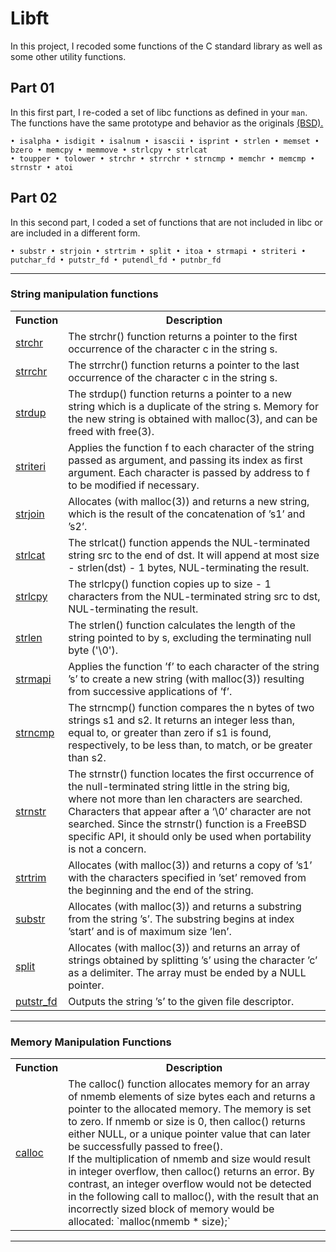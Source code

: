 # Libft
In this project, I recoded some functions of the C standard library as well as some other utility functions.

## Part 01

In this first part, I re-coded a set of libc functions as defined in your `man`. The functions have the same prototype and behavior as the originals <a href="https://www.freebsd.org/cgi/man.cgi">(BSD).</a>

```
• isalpha • isdigit • isalnum • isascii • isprint • strlen • memset • bzero • memcpy • memmove • strlcpy • strlcat
• toupper • tolower • strchr • strrchr • strncmp • memchr • memcmp • strnstr • atoi
```

## Part 02

In this second part, I coded a set of functions that are not included in libc or are included in a different form.

```
• substr • strjoin • strtrim • split • itoa • strmapi • striteri • putchar_fd • putstr_fd • putendl_fd • putnbr_fd
```

***

### String manipulation functions

<table>
  <tr>
    <th>Function</th>
    <th>Description</th>
  </tr>
  <tr>
    <td><a href="./ft_strchr.c"> strchr </a></td>
    <td>The strchr() function returns a pointer to the first occurrence of the character c in the string s.</td>
  </tr>
  <tr>
    <td><a href="./ft_strrchr.c"> strrchr </a></td>
    <td>The strrchr() function returns a pointer to the last occurrence of the character c in the string s.</td>
  </tr>
  <tr>
    <td><a href="./ft_strdup.c"> strdup </a></td>
    <td>The  strdup()  function  returns a pointer to a new string which is a duplicate of the string s.  Memory for the new string is obtained with malloc(3), and can be freed with free(3).</td>
  </tr>
  <tr>
    <td><a href="./ft_striteri.c"> striteri </a></td>
    <td>Applies the function f to each character of the string passed as argument, and passing its index as first argument. Each character is passed by address to f to be modified if necessary.</td>
  </tr>
  <tr>
    <td><a href="./ft_strjoin.c"> strjoin </a></td>
    <td>Allocates (with malloc(3)) and returns a new string, which is the result of the concatenation of ’s1’ and ’s2’.</td>
  </tr>
  <tr>
    <td><a href="./ft_strlcat.c"> strlcat </a></td>
    <td>The strlcat() function appends the NUL-terminated string src to the end of dst. It will append at most size - strlen(dst) - 1 bytes, NUL-terminating the result.</td>
  </tr>
  <tr>
    <td><a href="./ft_strlcpy.c"> strlcpy </a></td>
    <td>The strlcpy() function copies up to size - 1 characters from the NUL-terminated string src to dst, NUL-terminating the result.</td>
  </tr>
  <tr>
    <td><a href="./ft_strlen.c"> strlen </a></td>
    <td>The  strlen()  function  calculates  the  length  of the string pointed to by s, excluding the terminating null byte ('\0').</td>
  </tr>
  <tr>
    <td><a href="./ft_strmapi.c"> strmapi </a></td>
    <td>Applies the function ’f’ to each character of the string ’s’ to create a new string (with malloc(3)) resulting from successive applications of ’f’.</td>
  </tr>
  <tr>
    <td><a href="./ft_strncmp.c"> strncmp </a></td>
    <td>The strncmp() function compares the n bytes of two strings s1 and s2. It returns an integer less than, equal to, or greater than zero if s1 is found, respectively, to be less than, to match, or be greater than s2.</td>
  </tr>
  <tr>
    <td><a href="./ft_strnstr.c"> strnstr </a></td>
    <td>The strnstr() function locates the first occurrence of the null-terminated string little in the string big, where not more than len characters are searched. Characters that appear after a ‘\0’ character are not searched.  Since the strnstr() function is a FreeBSD specific API, it should only be used when portability is not a concern.</td>
  </tr>
  <tr>
    <td><a href="./ft_strtrim.c"> strtrim </a></td>
    <td>Allocates (with malloc(3)) and returns a copy of ’s1’ with the characters specified in ’set’ removed from the beginning and the end of the string.</td>
  </tr>
  <tr>
    <td><a href="./ft_substr.c"> substr </a></td>
    <td>Allocates (with malloc(3)) and returns a substring from the string ’s’. The substring begins at index ’start’ and is of maximum size ’len’.</td>
  </tr>
  <tr>
    <td><a href="./ft_split.c"> split </a></td>
    <td>Allocates (with malloc(3)) and returns an array of strings obtained by splitting ’s’ using the character ’c’ as a delimiter. The array must be ended by a NULL pointer.</td>
  </tr>
  <tr>
    <td><a href="./ft_putstr_fd.c"> putstr_fd </a></td>
    <td>Outputs the string ’s’ to the given file descriptor.</td>
  </tr>
</table>

***

### Memory Manipulation Functions

<table>
  <tr>
    <th>Function</th>
    <th>Description</th>
  </tr>
  <tr>
    <td><a href="./ft_calloc.c"> calloc </a></td>
    <td>The  calloc()  function  allocates memory for an array of nmemb elements of size bytes each and returns a pointer to the allocated memory. The memory is set to zero. If nmemb or size is 0, then calloc() returns either NULL, or a unique pointer value that can later be successfully passed to free(). <br/> If the multiplication of nmemb and size would result in integer overflow, then calloc() returns an error.  By contrast, an integer overflow would not be detected in the following call to malloc(), with the result that an incorrectly sized block of memory would be allocated: `malloc(nmemb * size);`</td>
  </tr>
</table>

***
